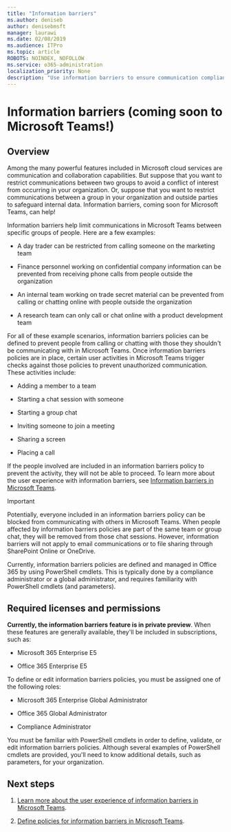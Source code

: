 ```yaml
---
title: "Information barriers"
ms.author: deniseb
author: denisebmsft
manager: laurawi
ms.date: 02/08/2019
ms.audience: ITPro
ms.topic: article
ROBOTS: NOINDEX, NOFOLLOW
ms.service: o365-administration
localization_priority: None
description: "Use information barriers to ensure communication compliance using Microsoft Teams within your organization."
---
```


# Information barriers (coming soon to Microsoft Teams!)

## Overview

Among the many powerful features included in Microsoft cloud services are communication and collaboration capabilities. But suppose that you want to restrict communications between two groups to avoid a conflict of interest from occurring in your organization. Or, suppose that you want to restrict communications between a group in your organization and outside parties to safeguard internal data. Information barriers, coming soon for Microsoft Teams, can help! 

Information barriers help limit communications in Microsoft Teams between specific groups of people. Here are a few examples:

- A day trader can be restricted from calling someone on the marketing team

- Finance personnel working on confidential company information can be prevented from receiving phone calls from people outside the organization

- An internal team working on trade secret material can be prevented from calling or chatting online with people outside the organization

- A research team can only call or chat online with a product development team

For all of these example scenarios, information barriers policies can be defined to prevent people from calling or chatting with those they shouldn't be communicating with in Microsoft Teams. Once information barriers policies are in place, certain user activities in Microsoft Teams trigger checks against those policies to prevent unauthorized communication. These activities include:

- Adding a member to a team

- Starting a chat session with someone

- Starting a group chat 

- Inviting someone to join a meeting

- Sharing a screen 

- Placing a call

If the people involved are included in an information barriers policy to prevent the activity, they will not be able to proceed. To learn more about the user experience with information barriers, see [Information barriers in Microsoft Teams](https://docs.microsoft.com/MicrosoftTeams/information-barriers-in-teams).

> [!IMPORTANT]
> Potentially, everyone included in an information barriers policy can be blocked from communicating with others in Microsoft Teams. When people affected by information barriers policies are part of the same team or group chat, they will be removed from those chat sessions. However, information barriers will not apply to email communications or to file sharing through SharePoint Online or OneDrive. 

Currently, information barriers policies are defined and managed in Office 365 by using PowerShell cmdlets. This is typically done by a compliance administrator or a global administrator, and requires familiarity with PowerShell cmdlets (and parameters).

## Required licenses and permissions

**Currently, the information barriers feature is in private preview**. When these features are generally available, they'll be included in subscriptions, such as:

- Microsoft 365 Enterprise E5

- Office 365 Enterprise E5

To define or edit information barriers policies, you must be assigned one of the following roles:

- Microsoft 365 Enterprise Global Administrator

- Office 365 Global Administrator

- Compliance Administrator

You must be familiar with PowerShell cmdlets in order to define, validate, or edit information barriers policies. Although several examples of PowerShell cmdlets are provided, you'll need to know additional details, such as parameters, for your organization.

## Next steps

1. [Learn more about the user experience of information barriers in Microsoft Teams](https://docs.microsoft.com/SkypeForBusiness/MicrosoftTeams/information-barriers-in-teams).

2. [Define policies for information barriers in Microsoft Teams](define-information-barriers-policies.md). 